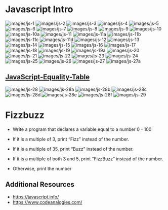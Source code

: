 # Javascript Intro

![images/js-1](images/js-1.png)
![images/js-2](images/js-2.png)
![images/js-3](images/js-3.png)
![images/js-4](images/js-4.png)
![images/js-5](images/js-5.png)
![images/js-6](images/js-6.png)
![images/js-7](images/js-7.png)
![images/js-8](images/js-8.png)
![images/js-9](images/js-9.png)
![images/js-10](images/js-10.png)
![images/js-10a](images/js-10a.png)
![images/js-11](images/js-11.png)
![images/js-11a](images/js-11a.png)
![images/js-11b](images/js-11b.png)
![images/js-11c](images/js-11c.png)
![images/js-11d](images/js-11d.png)
![images/js-12](images/js-12.png)
![images/js-13](images/js-13.png)
![images/js-14](images/js-14.png)
![images/js-15](images/js-15.png)
![images/js-16](images/js-16.png)
![images/js-17](images/js-17.png)
![images/js-18](images/js-18.png)
![images/js-19](images/js-19.png)
![images/js-19a](images/js-19a.png)
![images/js-20](images/js-20.png)
![images/js-21](images/js-21.png)
![images/js-22](images/js-22.png)
![images/js-23](images/js-23.png)
![images/js-24](images/js-24.png)
![images/js-25](images/js-25.png)
![images/js-26](images/js-26.png)
![images/js-27](images/js-27.png)
![images/js-27a](images/js-27a.png)

## [JavaScript-Equality-Table](https://dorey.github.io/JavaScript-Equality-Table/)

![images/js-28](images/js-28.png)
![images/js-28a](images/js-28a.png)
![images/js-28b](images/js-28b.png)
![images/js-28c](images/js-28c.png)
![images/js-28d](images/js-28d.png)
![images/js-28e](images/js-28e.png)
![images/js-28f](images/js-28f.png)
![images/js-29](images/js-29.png)

# Fizzbuzz

- Write a program that declares a variable equal to a number 0 - 100

- If it is a multiple of 3, print “Fizz” instead of the number.

- If it is a multiple of 35, print “Buzz” instead of the number.

- If it is a multiple of both 3 and 5, print “FizzBuzz” instead of the number.

- Otherwise, print the number

## Additional Resources

- https://javascript.info/
- https://www.codeanalogies.com/